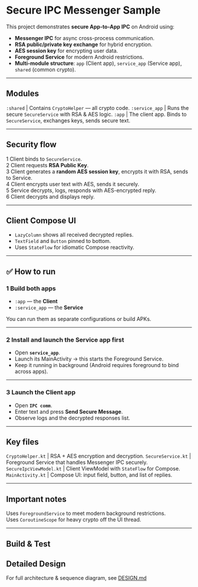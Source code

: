 # Secure IPC Messenger Sample

This project demonstrates **secure App-to-App IPC** on Android using:

- **Messenger IPC** for async cross-process communication.
- **RSA public/private key exchange** for hybrid encryption.
- **AES session key** for encrypting user data.
- **Foreground Service** for modern Android restrictions.
- **Multi-module structure**: `app` (Client app), `service_app` (Service app), `shared` (common crypto).

---

## **Modules**
`:shared`     | Contains `CryptoHelper` — all crypto code.
`:service_app` | Runs the secure `SecureService` with RSA & AES logic.
`:app`       | The client app. Binds to `SecureService`, exchanges keys, sends secure text.

---

## **Security flow**

1️ Client binds to `SecureService`.  
2️ Client requests **RSA Public Key**.  
3️ Client generates a **random AES session key**, encrypts it with RSA, sends to Service.  
4️ Client encrypts user text with AES, sends it securely.  
5 Service decrypts, logs, responds with AES-encrypted reply.  
6️ Client decrypts and displays reply.

---

## **Client Compose UI**

- `LazyColumn` shows all received decrypted replies.
- `TextField` and `Button` pinned to bottom.
- Uses `StateFlow` for idiomatic Compose reactivity.

---

## ✅ **How to run**

### 1️ **Build both apps**
- `:app` — the **Client**
- `:service_app` — the **Service**

You can run them as separate configurations or build APKs.

---

### 2️ **Install and launch the Service app first**

- Open **`service_app`**.
- Launch its MainActivity → this starts the Foreground Service.
- Keep it running in background (Android requires foreground to bind across apps).

---

### 3️ **Launch the Client app**

- Open **`IPC comm`**.
- Enter text and press **Send Secure Message**.
- Observe logs and the decrypted responses list.

---

## **Key files**
`CryptoHelper.kt` | RSA + AES encryption and decryption.
`SecureService.kt` | Foreground Service that handles Messenger IPC securely.
`SecureIpcViewModel.kt` | Client ViewModel with `StateFlow` for Compose.
`MainActivity.kt` | Compose UI: input field, button, and list of replies.

---

##  **Important notes**

Uses `ForegroundService` to meet modern background restrictions.   
Uses `CoroutineScope` for heavy crypto off the UI thread.  

---

## **Build & Test**

## **Detailed Design**
For full architecture & sequence diagram, see [DESIGN.md](./DESIGN.md)

